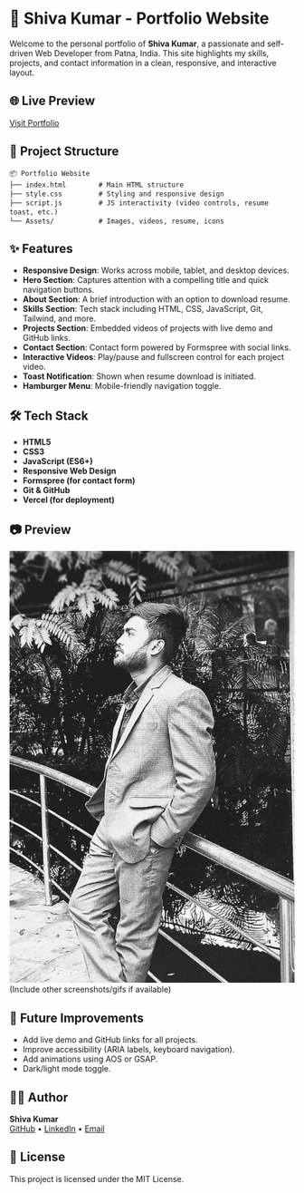 # 🚀 Shiva Kumar - Portfolio Website

Welcome to the personal portfolio of **Shiva Kumar**, a passionate and self-driven Web Developer from Patna, India. This site highlights my skills, projects, and contact information in a clean, responsive, and interactive layout.

## 🌐 Live Preview
[Visit Portfolio](#)[ <!-- Replace # with your actual deployed URL -->](https://shhivakr.netlify.app/)

## 📁 Project Structure

```
📦 Portfolio Website
├── index.html        # Main HTML structure
├── style.css         # Styling and responsive design
├── script.js         # JS interactivity (video controls, resume toast, etc.)
└── Assets/           # Images, videos, resume, icons
```

## ✨ Features

- **Responsive Design**: Works across mobile, tablet, and desktop devices.
- **Hero Section**: Captures attention with a compelling title and quick navigation buttons.
- **About Section**: A brief introduction with an option to download resume.
- **Skills Section**: Tech stack including HTML, CSS, JavaScript, Git, Tailwind, and more.
- **Projects Section**: Embedded videos of projects with live demo and GitHub links.
- **Contact Section**: Contact form powered by Formspree with social links.
- **Interactive Videos**: Play/pause and fullscreen control for each project video.
- **Toast Notification**: Shown when resume download is initiated.
- **Hamburger Menu**: Mobile-friendly navigation toggle.

## 🛠 Tech Stack

- **HTML5**
- **CSS3**
- **JavaScript (ES6+)**
- **Responsive Web Design**
- **Formspree (for contact form)**
- **Git & GitHub**
- **Vercel (for deployment)**

## 📷 Preview

![Hero Section](./Assets/IMG_20240206_173754.jpg)  
(Include other screenshots/gifs if available)

## 🚧 Future Improvements

- Add live demo and GitHub links for all projects.
- Improve accessibility (ARIA labels, keyboard navigation).
- Add animations using AOS or GSAP.
- Dark/light mode toggle.

## 🧑‍💻 Author

**Shiva Kumar**  
[GitHub](https://github.com/venou) • [LinkedIn](https://www.linkedin.com/in/shhivakr/) • [Email](https://mail.google.com/mail/u/0/#inbox)

## 📄 License

This project is licensed under the MIT License.